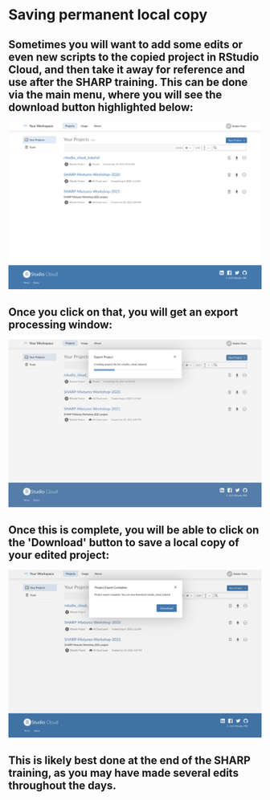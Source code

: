 # Saving permanent local copy

## Sometimes you will want to add some edits or even new scripts to the copied project in RStudio Cloud, and then take it away for reference and use after the SHARP training. This can be done via the main menu, where you will see the download button highlighted below: 

![image](../images/rstudio_cloud_main_menu.png)

## Once you click on that, you will get an export processing window:

![image](../images/export_processing.png)

## Once this is complete, you will be able to click on the 'Download' button to save a local copy of your edited project:

![image](../images/download_export.png)

## This is likely best done at the end of the SHARP training, as you may have made several edits throughout the days.
